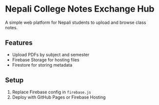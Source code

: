 
# Nepali College Notes Exchange Hub

A simple web platform for Nepali students to upload and browse class notes.

## Features
- Upload PDFs by subject and semester
- Firebase Storage for hosting files
- Firestore for storing metadata

## Setup
1. Replace Firebase config in `firebase.js`
2. Deploy with GitHub Pages or Firebase Hosting
